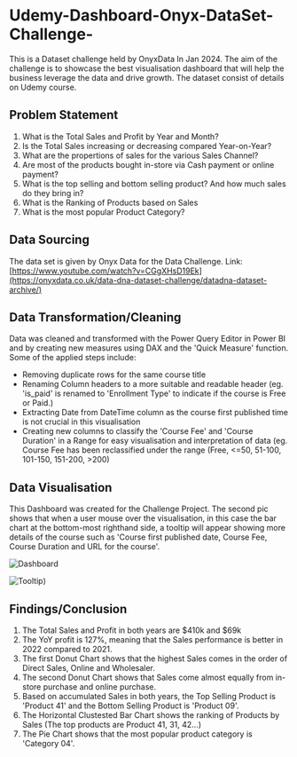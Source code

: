 # Udemy-Dashboard-Onyx-DataSet-Challenge-
This is a Dataset challenge held by OnyxData In Jan 2024.  The aim of the challenge is to showcase the best visualisation dashboard that will help the business leverage the data and drive growth. The dataset consist of details on Udemy course.


## Problem Statement
1. What is the Total Sales and Profit by Year and Month?
2. Is the Total Sales increasing or decreasing compared Year-on-Year? 
3. What are the propertions of sales for the various Sales Channel?
4. Are most of the products bought in-store via Cash payment or online payment?
5. What is the top selling and bottom selling product? And how much sales do they bring in?
6. What is the Ranking of Products based on Sales
7. What is the most popular Product Category?

## Data Sourcing
The data set is given by Onyx Data for the Data Challenge.
Link: [https://www.youtube.com/watch?v=CGgXHsD19Ek](https://onyxdata.co.uk/data-dna-dataset-challenge/datadna-dataset-archive/)


## Data Transformation/Cleaning
Data was cleaned and transformed with the Power Query Editor in Power BI and by creating new measures using DAX and the 'Quick Measure' function. Some of the applied steps include:
* Removing duplicate rows for the same course title
* Renaming Column headers to a more suitable and readable header (eg. 'is_paid' is renamed to 'Enrollment Type' to indicate if the course is Free or Paid.)
* Extracting Date from DateTime column as the course first published time is not crucial in this visualisation
* Creating new columns to classify the 'Course Fee' and 'Course Duration' in a Range for easy visualisation and interpretation of data (eg. Course Fee has been reclassified under the range (Free, <=50, 51-100, 101-150, 151-200, >200)

## Data Visualisation

This Dashboard was created for the Challenge Project. The second pic shows that when a user mouse over the visualisation, in this case the bar chart at the bottom-most righthand side, a tooltip will appear showing more details of the course such as 'Course first published date, Course Fee, Course Duration and URL for the course'.

![Dashboard](https://github.com/VizCreation/Udemy-Dashboard-Onyx-DataSet-Challenge-/assets/157504708/3c38491c-70ad-422d-9e51-ae32b9cec1ec)


![Tooltip](https://github.com/VizCreation/Udemy-Dashboard-Onyx-DataSet-Challenge-/assets/157504708/f1947fb6-a9f9-465d-958b-116fff2a6428))


## Findings/Conclusion
1. The Total Sales and Profit in both years are $410k and $69k
2. The YoY profit is 127%, meaning that the Sales performance is better in 2022 compared to 2021.
3. The first Donut Chart shows that the highest Sales comes in the order of Direct Sales, Online and Wholesaler.
4. The second Donut Chart shows that Sales come almost equally from in-store purchase and online purchase.
5. Based on accumulated Sales in both years, the Top Selling Product is 'Product 41' and the Bottom Selling Product is 'Product 09'.
6. The Horizontal Clustested Bar Chart shows the ranking of Products by Sales (The top products are Product 41, 31, 42...)
7. The Pie Chart shows that the most popular product category is 'Category 04'.
